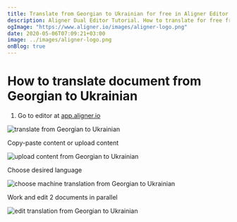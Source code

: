 ```yaml
---
title: Translate from Georgian to Ukrainian for free in Aligner Editor
description: Aligner Dual Editor Tutorial. How to translate for free from Georgian to Ukrainian. Aligner is multilingual document management platform. 
ogImage: "https://www.aligner.io/images/aligner-logo.png"
date: 2020-05-06T07:09:21+03:00
image: ../images/aligner-logo.png
onBlog: true
---
```


# How to translate document from Georgian to Ukrainian

1. Go to editor at [app.aligner.io](https://app.aligner.io "Aligner App web page")

![translate from Georgian to Ukrainian](../aligner-blank-editor.png "translate from Georgian to Ukrainian")

Copy-paste content or upload content

![upload content from Georgian to Ukrainian](../aligner-uploaded-document.png "upload content from Georgian to Ukrainian")

Choose desired language

![choose machine translation from Georgian to Ukrainian](../aligner-language-dropdown.png "choose machine translation from Georgian to Ukrainian")

Work and edit 2 documents in parallel

![edit translation from Georgian to Ukrainian](../aligner-double-sitded-editor.png "edit translation from Georgian to Ukrainian")

